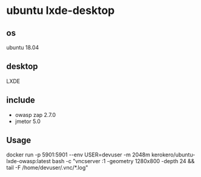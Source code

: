 # ubuntu lxde-desktop

## os

ubuntu 18.04

## desktop

LXDE

## include

* owasp zap 2.7.0
* jmetor 5.0

## Usage

docker run -p 5901:5901 --env USER=devuser -m 2048m kerokero/ubuntu-lxde-owasp:latest  bash -c "vncserver :1 -geometry 1280x800 -depth 24 && tail -F /home/devuser/.vnc/*.log"